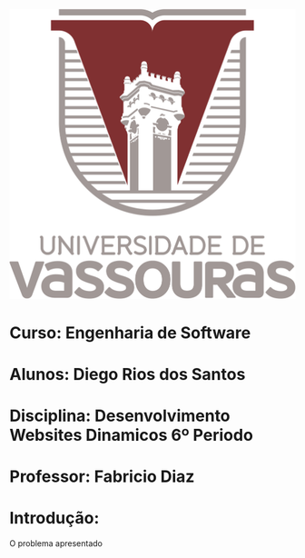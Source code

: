 ![alt text](https://github.com/DiegoWebwork/estrutura-de-dados/blob/main/universidade%20de%20vassouras%20Vertical.png)

# Curso: Engenharia de Software
# Alunos: Diego Rios dos Santos
# Disciplina: Desenvolvimento Websites Dinamicos 6º Periodo
# Professor: Fabricio Diaz

# Introdução:

O problema apresentado 
